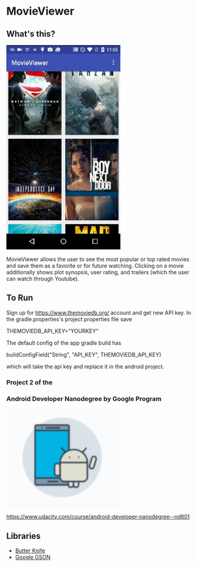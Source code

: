 # MovieViewer


## What's this? 
<img src="https://raw.githubusercontent.com/ryanzhou7/MovieViewer/master/app/media/home.gif" width=300>

MovieViewer allows the user to see the most popular or top rated movies and save them as a favorite or for future watching. Clicking on a movie additionally shows plot synopsis, user rating, and trailers (which the user can watch through Youtube).

## To Run 

Sign up for https://www.themoviedb.org/ account and get new API key. In the gradle.properties's project properties file save

THEMOVIEDB_API_KEY="YOURKEY"

The default config of the app gradle build has

buildConfigField("String", "API_KEY", THEMOVIEDB_API_KEY)

which will take the api key and replace it in the android project.

### Project 2 of the 
### Android Developer Nanodegree by Google Program
<img src="https://raw.githubusercontent.com/ryanzhou7/MovieViewer/master/app/media/android_developer_udacity_logo.png" width=300>

https://www.udacity.com/course/android-developer-nanodegree--nd801

## Libraries
* [Butter Knife](https://github.com/JakeWharton/butterknife)
* [Google GSON](https://github.com/google/gson)